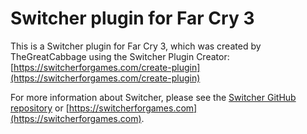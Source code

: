 # Switcher plugin for Far Cry 3

This is a Switcher plugin for Far Cry 3, which was created by TheGreatCabbage using the Switcher Plugin Creator: [https://switcherforgames.com/create-plugin](https://switcherforgames.com/create-plugin)

For more information about Switcher, please see the [Switcher GitHub repository](https://github.com/SwitcherForGames/switcher) or [https://switcherforgames.com](https://switcherforgames.com).